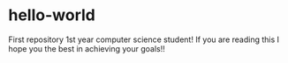 # hello-world
First repository
1st year computer science student!
If you are reading this I hope you the best in achieving your goals!!
